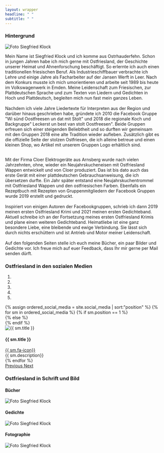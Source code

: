 ```yaml
---
layout: wrapper
headline: " "
subtitle: " "
---
```


<section class="background-black" id ="about">
  <div class="container new-content-block">
    <div class="row justify-content-center">
      <h3> Hintergrund </h3>
    </div>
    <div class="row vcenter">
      <div class="col-8 col-md-5 col-lg-4 offset-2 offset-md-0 offset-lg-1 image-container-center justify-content-center">
        <img class="mx-auto d-block personal-image" src="{{ site.baseurl }}/{{ site.hash }}/assets/images/siegfried_klock_2_remove_bg.png" alt="Foto Siegfried Klock">
      </div>
      <div class="col-8 col-md-7 col-lg-6 offset-2 offset-md-0">
        <p>
          Mein Name ist Siegfried Klock und ich komme aus Ostrhauderfehn. Schon in jungen Jahren habe ich mich gerne mit Ostfriesland, der Geschichte unserer Heimat und Ahnenforschung beschäftigt. So erlernte ich auch einen traditionellen friesischen Beruf. Als Industrieschiffbauer verbrachte ich Lehre und einige Jahre als Facharbeiter auf der Jansen Werft in Leer. Nach dem Konkurs musste ich mich umorientieren und arbeite seit 1989 bis heute im Volkswagenwerk in Emden.
          Meine Leidenschaft zum Friesischen, zur Plattdeutschen Sprache und zum Texten von Liedern und Gedichten in Hoch und Plattdeutsch, begleiten mich nun fast mein ganzes Leben.<br><br>
          Nachdem ich viele Jahre Liedertexte für Interpreten aus der Region und darüber hinaus geschrieben habe, gründete ich 2010 die Facebook Gruppe
          "Wi sünd Oostfreesen un dat mit Stolt" und 2018 die regionale Koch und Backgruppe" Leckerst un best van stolt Oostfreesen".
          Beide Gruppen erfreuen sich einer steigenden Beliebtheit und so durften wir gemeinsam mit den Gruppen 2018 eine alte Tradition wieder aufleben. Zusätzlich gibt es die offizielle Seite der stolzen Ostfriesen, die ich alleine betreue und einen kleinen Shop, wo Artikel mit unserem Gruppen Logo erhältlich sind.<br><br>
        </p>
      </div>
    </div>
    <div class="row vcenter justify-content-center">
      <div class="col-8">
        <p>
          Mit der Firma Cloer Elektrogeräte aus Arnsberg wurde nach vielen Jahrzehnten, ohne,  wieder ein Neujahrskucheneisen mit Ostfriesland Wappen entwickelt und von Cloer produziert. Das ist bis dato auch das erste Gerät mit einer plattdeutschen Gebrauchsanweisung, die ich übersetzen durfte.
          Ein Jahr später entstand eine Neujahrskuchentrommel mit Ostfriesland Wappen und den ostfriesischen Farben. Ebenfalls ein Rezeptbuch mit Rezepten von Gruppenmitgliedern der Facebook Gruppen wurde 2019 erstellt und gedruckt.<br><br>
          Inspiriert von einigen Autoren der Facebookgruppen, schrieb ich dann 2019 meinen ersten Ostfriesland Krimi und 2021 meinen ersten Gedichteband.
          Aktuell schreibe ich an der Fortsetzung meines ersten Ostfriesland Krimis und plane einen weiteren Gedichteband.
          Heimatliebe ist eine ganz besondere Liebe, eine bleibende und ewige Verbindung. Sie lässt sich durch nichts erschüttern und ist Antrieb und Motor meiner Leidenschaft.<br><br>
          Auf den folgenden Seiten stelle ich euch meine Bücher, ein paar Bilder und Gedichte vor. Ich freue mich auf euer Feedback, dass Ihr mir gerne per Mail senden dürft.
        </p>
      </div>
    </div>
    
  </div>
</section>



<section class="background-red" id ="groups">
  <div class="container new-content-block">
    <div class="row justify-content-center pb-5">
      <h3> Ostfriesland in den sozialen Medien </h3>
    </div>
    <div class="row">
      <div class="col-12 col-lg-10 offset-lg-1">
        <div id="carouselExampleIndicators" class="carousel slide" data-ride="carousel">
          <ol class="carousel-indicators">
            <li data-target="#carouselExampleIndicators" data-slide-to="0" class="active"></li>
            <li data-target="#carouselExampleIndicators" data-slide-to="1"></li>
            <li data-target="#carouselExampleIndicators" data-slide-to="2"></li>
            <li data-target="#carouselExampleIndicators" data-slide-to="3"></li>
            <li data-target="#carouselExampleIndicators" data-slide-to="4"></li>
          </ol>
          <div class="carousel-inner">
            {% assign ordered_social_media = site.social_media | sort:"position" %}
            {% for sm in ordered_social_media %}
              {% if sm.position == 1 %}
              <div class="carousel-item active">
              {% else %}
              <div class="carousel-item">
              {% endif %}
                <div class="row vcenter text-center">
                  <div class="col-lg-12 col-xl-5 carousel-container">
                    <div class="container-md mb-3">
                      <img class="sm-image img-responsive center-block" src="{{ site.baseurl }}/{{ site.hash }}/assets/images/{{ sm.image }}" alt="{{ sm.title }}">
                    </div>
                  </div>
                  <div class="col-lg-12 col-xl-7">
                    <div class="text-container">
                      <h4>  {{ sm.title }} 
                      </h4>
                    <div class="pb-2">
                      <a href="{{ sm.link }}"> {{ sm.fa-icon}} </a>
                    </div>
                    </div>
                    <div class="container-md standard-text">
                      {{ sm.description}}
                    </div>
                  </div>
                </div>
              </div>
            {% endfor %}
          </div>
          <a class="carousel-control-prev" href="#carouselExampleIndicators" role="button" data-slide="prev">
            <span class="carousel-control-prev-icon" aria-hidden="true"></span>
            <span class="sr-only">Previous</span>
          </a>
          <a class="carousel-control-next" href="#carouselExampleIndicators" role="button" data-slide="next">
            <span class="carousel-control-next-icon" aria-hidden="true"></span>
            <span class="sr-only">Next</span>
          </a>
        </div>
      </div>
    </div>
  </div>
</section>

<section class="background-blue" id ="author">
  <div class="container new-content-block">
    <div class="row d-flex justify-content-center pb-3">
      <div class="col-12 col-md-10 col-lg-8">
        <h3 class="mb-4"> Ostfriesland in Schrift und Bild </h3>
        <!-- <p class="text-center">
            Lorem ipsum dolor sit amet, consectetur adipiscing elit. Pellentesque diam neque, suscipit sit amet accumsan non, tempus nec dui. Mauris metus est, tempor sed sem sed, posuere dictum arcu. Praesent cursus eros quis placerat facilisis. Phasellus lobortis eget libero nec aliquet. Fusce dolor ex, rutrum eu diam a, venenatis rhoncus purus. Maecenas pretium orci id dolor dignissim, nec imperdiet libero ultricies. Nullam ornare iaculis cursus. Duis in tortor porta odio hendrerit tristique. Donec non arcu magna. Duis ac scelerisque mi, at malesuada diam. Nam tempus efficitur tellus sit amet bibendum.
        </p> -->
      </div>
    </div>
    <div class="row d-flex justify-content-center">
      <div class="col-sm-12 col-md-4 col-lg-3 align-middle justify-content-center mb-4">
        <div class="hover-image" style="cursor: pointer;" onclick="window.location='{{ site.baseurl }}/{{ site.hash }}/books';">  
          <h4 class="row justify-content-center">
            Bücher
          </h4>
          <img class="mx-auto d-block personal-image" src="{{ site.baseurl }}/{{site.hash}}/assets/images/buecher.jpg" alt="Foto Siegfried Klock">
        </div>
      </div>
      <div class="col-sm-12 col-md-4 col-lg-3 align-middle justify-content-center mb-4">
        <div class="hover-image" style="cursor: pointer;" onclick="window.location='{{ site.baseurl }}/{{ site.hash }}/poems';"> 
          <h4 class="row justify-content-center">
            Gedichte
          </h4>
          <img class="mx-auto d-block personal-image" src="{{ site.baseurl }}/{{site.hash}}/assets/images/siegfried_klock.jpg" alt="Foto Siegfried Klock">
        </div>
      </div>
      <div class="col-sm-12 col-md-4 col-lg-3 align-middle justify-content-center mb-4">
        <div class="hover-image" style="cursor: pointer;" onclick="window.location='{{ site.baseurl }}/{{ site.hash }}/gallery';"> 
          <h4 class="row justify-content-center">
            Fotographie
          </h4>
          <img class="mx-auto d-block personal-image" src="{{ site.baseurl }}/{{ site.hash }}/assets/images/title_image_fotographie.jpg" alt="Foto Siegfried Klock">
        </div>
      </div>
    </div>
  </div>
</section>


